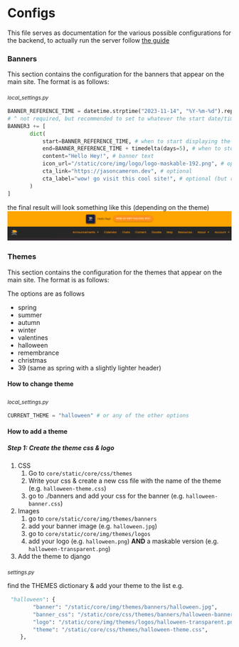 # Configs
This file serves as documentation for the various possible configurations for the backend, to actually run the server follow [the guide](https://docs.maclyonsden.com/#running-locally)

### Banners

This section contains the configuration for the banners that appear on the main site. The format is as follows:

<sub>*local_settings.py*</sub>
```py
BANNER_REFERENCE_TIME = datetime.strptime("2023-11-14", "%Y-%m-%d").replace(tzinfo=timezone.utc)
# ^ not required, but recommended to set to whatever the start date/time
BANNER3 += [
       dict(
           start=BANNER_REFERENCE_TIME, # when to start displaying the banner
           end=BANNER_REFERENCE_TIME + timedelta(days=5), # when to stop displaying the banner (e.g. 5 days after start)
           content="Hello Hey!", # banner text
           icon_url="/static/core/img/logo/logo-maskable-192.png", # optional, displays an icon on the left of the banner
           cta_link="https://jasoncameron.dev", # optional
           cta_label="wow! go visit this cool site!", # optional (but required if cta_link is present)
       )
]
```
the final result will look something like this (depending on the theme)
![img.png](images/banner-example.png)


### Themes
This section contains the configuration for the themes that appear on the main site. The format is as follows:

The options are as follows
- spring
- summer
- autumn
- winter
- valentines
- halloween
- remembrance
- christmas
- 39 (same as spring with a slightly lighter header)

#### How to change theme
<sub>*local_settings.py*</sub>
```py
CURRENT_THEME = "halloween" # or any of the other options
```

#### How to add a theme

##### Step 1: Create the theme css & logo
1. CSS
   1. Go to `core/static/core/css/themes`
   2. Write your css & create a new css file with the name of the theme (e.g. `halloween-theme.css`)
   3. go to ./banners and add your css for the banner (e.g. `halloween-banner.css`)
2. Images
   1. go to `core/static/core/img/themes/banners`
   2. add your banner image (e.g. `halloween.jpg`)
   3. go to `core/static/core/img/themes/logos`
   4. add your logo (e.g. `halloween.png`) **AND** a maskable version (e.g. `halloween-transparent.png`)
3. Add the theme to django

<sub>*settings.py*</sub>

find the THEMES dictionary & add your theme to the list
e.g.
```py
 "halloween": {
        "banner": "/static/core/img/themes/banners/halloween.jpg",
        "banner_css": "/static/core/css/themes/banners/halloween-banner.css",
        "logo": "/static/core/img/themes/logos/halloween-transparent.png",
        "theme": "/static/core/css/themes/halloween-theme.css",
    },
```
